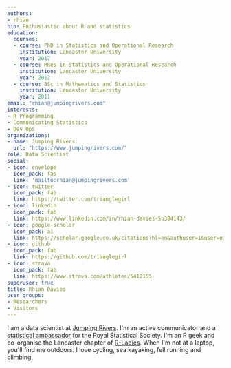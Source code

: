```yaml
---
authors:
- rhian
bio: Enthusiastic about R and statistics
education:
  courses:
  - course: PhD in Statistics and Operational Research
    institution: Lancaster University
    year: 2017
  - course: MRes in Statistics and Operational Research
    institution: Lancaster University
    year: 2012
  - course: BSc in Mathematics and Statistics
    institution: Lancaster University
    year: 2011
email: "rhian@jumpingrivers.com"
interests:
- R Programming
- Communicating Statistics
- Dev Ops
organizations:
- name: Jumping Rivers
  url: "https://www.jumpingrivers.com/"
role: Data Scientist
social:
- icon: envelope
  icon_pack: fas
  link: 'mailto:rhian@jumpingrivers.com'
- icon: twitter
  icon_pack: fab
  link: https://twitter.com/trianglegirl
- icon: linkedin
  icon_pack: fab
  link: https://www.linkedin.com/in/rhian-davies-5b384143/
- icon: google-scholar
  icon_pack: ai
  link: https://scholar.google.co.uk/citations?hl=en&authuser=1&user=oip-pLQAAAAJ
- icon: github
  icon_pack: fab
  link: https://github.com/trianglegirl
- icon: strava
  icon_pack: fab
  link: https://www.strava.com/athletes/5412155
superuser: true
title: Rhian Davies
user_groups:
- Researchers
- Visitors
---
```


I am a data scientist at [Jumping Rivers](https://www.jumpingrivers.com/). I'm an active communicator and a [statistical ambassador](http://www.rss.org.uk/RSS/Influencing_Change/Statistical_literacy/RSS_statistical_ambassadors/RSS/Influencing_Change/Statistical_literacy_sub/RSS_statistical_ambassadors.aspx?hkey=d06d38f3-8148-4fde-891a-5e3e7fe4fffc) for the Royal Statistical Society. I'm an R geek and co-organise the Lancaster chapter of [R-Ladies](https://rladies.org/about-us/). When I'm not at a laptop, you'll find me outdoors. I love cycling, sea kayaking, fell running and climbing.

